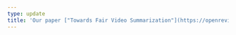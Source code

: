 ```yaml
---
type: update
title: 'Our paper ["Towards Fair Video Summarization"](https://openreview.net/pdf?id=Uj6MRfR1P5) has been accepted to [TMLR 2023](https://jmlr.org/tmlr/).'
---
```

